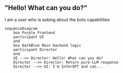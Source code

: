 ## "Hello! What can you do?"

I am a user who is asking about the bots capabilities

```mermaid
sequenceDiagram
    box Purple Frontend
    participant UI
    end
    box DarkBlue Main backend logic
    participant Director
    end
    UI -->> Director: Hello! What can you do?
    Director -->> Director: Return pure-LLM response
    Director -->> UI: I'm InferGPT and can...
```
